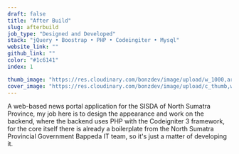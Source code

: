 ```yaml
---
draft: false
title: "After Build"
slug: afterbuild
job_type: "Designed and Developed"
stack: "jQuery • Boostrap • PHP • Codeingiter • Mysql"
website_link: ""
github_link: ""
color: "#1c6141"
index: 1

thumb_image: "https://res.cloudinary.com/bonzdev/image/upload/w_1000,ar_16:9,c_fill/v1622111359/mockup_crop/sisda_crop_nt32jn.png"
cover_image: "https://res.cloudinary.com/bonzdev/image/upload/c_thumb,w_500,g_face/v1622111359/mockup_crop/sisda_crop_nt32jn.png"
---
```


A web-based news portal application for the SISDA of North Sumatra Province, my job here is to design the appearance and work on the backend, where the backend uses PHP with the Codeigniter 3 framework, for the core itself there is already a boilerplate from the North Sumatra Provincial Government Bappeda IT team, so it's just a matter of developing it.